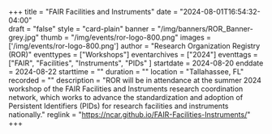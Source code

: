 +++
title = "FAIR Facilities and Instruments" 
date = "2024-08-01T16:54:32-04:00"  
draft = "false" 
style = "card-plain" 
banner = "/img/banners/ROR_Banner-grey.jpg" 
thumb = "/img/events/ror-logo-800.png" 
images = ['/img/events/ror-logo-800.png']
author = "Research Organization Registry (ROR)" 
eventtypes = ["Workshops"]
eventarchives = ["2024"]
eventtags = ["FAIR", "Facilities", "Instruments", "PIDs" ]
startdate = 2024-08-20
enddate = 2024-08-22
starttime = ""
duration = ""
location = "Tallahassee, FL"
recorded = ""
description = "ROR will be in attendance at the summer 2024 workshop of the FAIR Facilities and Instruments research coordination network, which works to advance the standardization and adoption of Persistent Identifiers (PIDs) for research facilities and instruments nationally."
reglink = "https://ncar.github.io/FAIR-Facilities-Instruments/"
+++


<!-- Post-event content template

## Materials 

- [Slides from event]()

<iframe src=""></iframe>

---

## Recording 

{{< youtube id="" >}}

--- 

--> 


